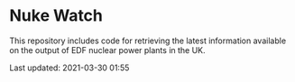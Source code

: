 # Nuke Watch

This repository includes code for retrieving the latest information available on the output of EDF nuclear power plants in the UK.

Last updated: 2021-03-30 01:55